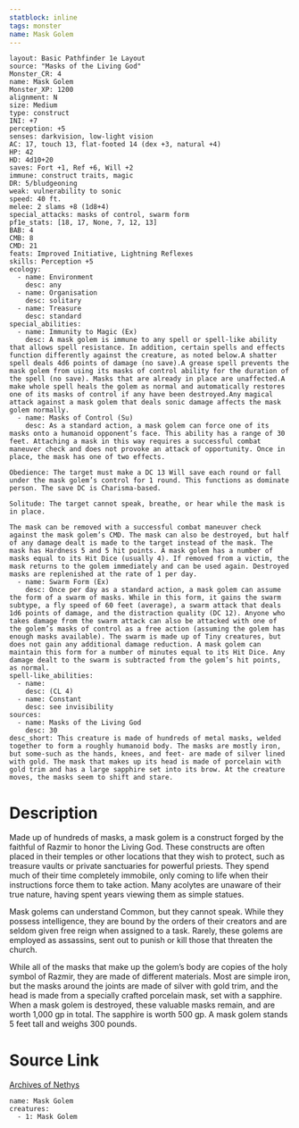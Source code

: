 ```yaml
---
statblock: inline
tags: monster
name: Mask Golem
---
```

```statblock
layout: Basic Pathfinder 1e Layout
source: "Masks of the Living God"
Monster_CR: 4
name: Mask Golem
Monster_XP: 1200
alignment: N
size: Medium
type: construct
INI: +7
perception: +5
senses: darkvision, low-light vision
AC: 17, touch 13, flat-footed 14 (dex +3, natural +4)
HP: 42
HD: 4d10+20
saves: Fort +1, Ref +6, Will +2
immune: construct traits, magic
DR: 5/bludgeoning
weak: vulnerability to sonic
speed: 40 ft.
melee: 2 slams +8 (1d8+4)
special_attacks: masks of control, swarm form
pf1e_stats: [18, 17, None, 7, 12, 13]
BAB: 4
CMB: 8
CMD: 21
feats: Improved Initiative, Lightning Reflexes
skills: Perception +5
ecology:
  - name: Environment
    desc: any
  - name: Organisation
    desc: solitary
  - name: Treasure
    desc: standard
special_abilities:
  - name: Immunity to Magic (Ex)
    desc: A mask golem is immune to any spell or spell-like ability that allows spell resistance. In addition, certain spells and effects function differently against the creature, as noted below.A shatter spell deals 4d6 points of damage (no save).A grease spell prevents the mask golem from using its masks of control ability for the duration of the spell (no save). Masks that are already in place are unaffected.A make whole spell heals the golem as normal and automatically restores one of its masks of control if any have been destroyed.Any magical attack against a mask golem that deals sonic damage affects the mask golem normally.
  - name: Masks of Control (Su)
    desc: As a standard action, a mask golem can force one of its masks onto a humanoid opponent’s face. This ability has a range of 30 feet. Attaching a mask in this way requires a successful combat maneuver check and does not provoke an attack of opportunity. Once in place, the mask has one of two effects.

Obedience: The target must make a DC 13 Will save each round or fall under the mask golem’s control for 1 round. This functions as dominate person. The save DC is Charisma-based.

Solitude: The target cannot speak, breathe, or hear while the mask is in place.

The mask can be removed with a successful combat maneuver check against the mask golem’s CMD. The mask can also be destroyed, but half of any damage dealt is made to the target instead of the mask. The mask has Hardness 5 and 5 hit points. A mask golem has a number of masks equal to its Hit Dice (usually 4). If removed from a victim, the mask returns to the golem immediately and can be used again. Destroyed masks are replenished at the rate of 1 per day.
  - name: Swarm Form (Ex)
    desc: Once per day as a standard action, a mask golem can assume the form of a swarm of masks. While in this form, it gains the swarm subtype, a fly speed of 60 feet (average), a swarm attack that deals 1d6 points of damage, and the distraction quality (DC 12). Anyone who takes damage from the swarm attack can also be attacked with one of the golem’s masks of control as a free action (assuming the golem has enough masks available). The swarm is made up of Tiny creatures, but does not gain any additional damage reduction. A mask golem can maintain this form for a number of minutes equal to its Hit Dice. Any damage dealt to the swarm is subtracted from the golem’s hit points, as normal.
spell-like_abilities:
  - name:
    desc: (CL 4)
  - name: Constant
    desc: see invisibility
sources:
  - name: Masks of the Living God
    desc: 30
desc_short: This creature is made of hundreds of metal masks, welded together to form a roughly humanoid body. The masks are mostly iron, but some-such as the hands, knees, and feet- are made of silver lined with gold. The mask that makes up its head is made of porcelain with gold trim and has a large sapphire set into its brow. At the creature moves, the masks seem to shift and stare.
```
# Description
Made up of hundreds of masks, a mask golem is a construct forged by the faithful of Razmir to honor the Living God. These constructs are often placed in their temples or other locations that they wish to protect, such as treasure vaults or private sanctuaries for powerful priests. They spend much of their time completely immobile, only coming to life when their instructions force them to take action. Many acolytes are unaware of their true nature, having spent years viewing them as simple statues.

Mask golems can understand Common, but they cannot speak. While they possess intelligence, they are bound by the orders of their creators and are seldom given free reign when assigned to a task. Rarely, these golems are employed as assassins, sent out to punish or kill those that threaten the church.

While all of the masks that make up the golem’s body are copies of the holy symbol of Razmir, they are made of different materials. Most are simple iron, but the masks around the joints are made of silver with gold trim, and the head is made from a specially crafted porcelain mask, set with a sapphire. When a mask golem is destroyed, these valuable masks remain, and are worth 1,000 gp in total. The sapphire is worth 500 gp. A mask golem stands 5 feet tall and weighs 300 pounds. 
# Source Link
[Archives of Nethys](https://aonprd.com/MonsterDisplay.aspx?ItemName=Mask%20Golem)
```encounter-table
name: Mask Golem
creatures:
  - 1: Mask Golem
```
